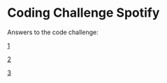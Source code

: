 # Coding Challenge Spotify

Answers to the code challenge:

[1](https://github.com/bruno78/coding-challenge-spotify/blob/master/src/com/brunogtavares/SortByStrings.java)

[2](https://github.com/bruno78/coding-challenge-spotify/blob/master/src/com/brunogtavares/DecodeString.java)

[3](https://github.com/bruno78/coding-challenge-spotify/blob/master/src/com/brunogtavares/ChangePossibilities.java)